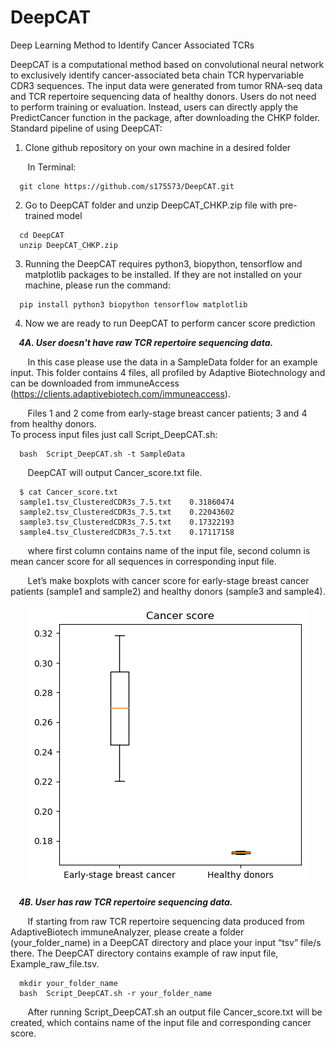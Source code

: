 # DeepCAT
Deep Learning Method to Identify Cancer Associated TCRs

DeepCAT is a computational method based on convolutional neural network to exclusively identify cancer-associated beta chain TCR hypervariable CDR3 sequences. The input data were generated from tumor RNA-seq data and TCR repertoire sequencing data of healthy donors. Users do not need to perform training or evaluation. Instead, users can directly apply the PredictCancer function in the package, after downloading the CHKP folder. 
Standard pipeline of using DeepCAT:



 1. Clone github repository on your own machine in a desired folder

&nbsp; &nbsp; &nbsp;&nbsp;
    In Terminal:

```
  git clone https://github.com/s175573/DeepCAT.git
```

 2. Go to DeepCAT folder and unzip DeepCAT_CHKP.zip file with pre-trained model 
   
```
  cd DeepCAT
  unzip DeepCAT_CHKP.zip 
```

 3. Running the DeepCAT requires python3, biopython, tensorflow and matplotlib packages to be installed. If they are not installed on your machine, please run the command:
 
```
  pip install python3 biopython tensorflow matplotlib 
```

 4. Now we are ready to run DeepCAT to perform cancer score prediction  


***&nbsp; &nbsp; 4A. User doesn't have raw TCR repertoire sequencing data.***
 


&nbsp; &nbsp; &nbsp;&nbsp;
In this case please use the data in a SampleData folder for an example input. 
This folder contains 4 files, all profiled by Adaptive Biotechnology and can be downloaded from immuneAccess (https://clients.adaptivebiotech.com/immuneaccess).

&nbsp; &nbsp; &nbsp;&nbsp;
Files 1 and 2 come from early-stage breast cancer patients; 3 and 4 from healthy donors.<br />
To process input files just call Script_DeepCAT.sh:

```
  bash  Script_DeepCAT.sh -t SampleData
```

&nbsp; &nbsp; &nbsp;&nbsp;
DeepCAT will output Cancer_score.txt file. 


```
  $ cat Cancer_score.txt
  sample1.tsv_ClusteredCDR3s_7.5.txt	0.31860474
  sample2.tsv_ClusteredCDR3s_7.5.txt	0.22043602
  sample3.tsv_ClusteredCDR3s_7.5.txt	0.17322193
  sample4.tsv_ClusteredCDR3s_7.5.txt	0.17117158
```

&nbsp; &nbsp; &nbsp;&nbsp; 
where first column contains name of the input file, second column is mean cancer score for all sequences in corresponding input file.<br />

&nbsp; &nbsp; &nbsp;&nbsp;
Let’s make boxplots with cancer score for early-stage breast cancer patients (sample1 and sample2) and healthy donors (sample3 and sample4).

<p align="center">
  <img src="Figures/Cancer_score.png">
</p>


***&nbsp; &nbsp; 4B. User has raw TCR repertoire sequencing data.***


&nbsp; &nbsp; &nbsp;&nbsp;
If starting from raw TCR repertoire sequencing data produced from AdaptiveBiotech immuneAnalyzer, please create a folder (your_folder_name) in a DeepCAT directory and place your input “tsv” file/s there. The DeepCAT directory contains example of raw input file, Example_raw_file.tsv.

```
  mkdir your_folder_name
  bash  Script_DeepCAT.sh -r your_folder_name
```

&nbsp; &nbsp; &nbsp;&nbsp;
After running Script_DeepCAT.sh an output file Cancer_score.txt will be created, which contains name of the input file and corresponding cancer score. 



